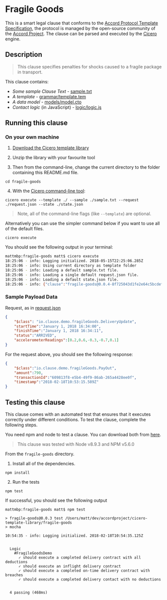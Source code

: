 # Fragile Goods 

This is a smart legal clause that conforms to the [Accord Protocol Template Specification](https://docs.google.com/document/d/1UacA_r2KGcBA2D4voDgGE8jqid-Uh4Dt09AE-shBKR0), the protocol is managed by the open-source community of the [Accord Project](https://accordproject.org). The clause can be parsed and executed by the [Cicero](https://github.com/accordproject/cicero) engine.

## Description

> This clause specifies penalties for shocks caused to a fragile package in transport.

This clause contains:
- *Some sample Clause Text* - [sample.txt](sample.txt)
- *A template* - [grammar/template.tem](grammar/template.tem)
- *A data model* - [models/model.cto](models/model.cto)
- *Contact logic* (in JavaScript) - [logic/logic.js](lib/logic.js)

## Running this clause

### On your own machine

1. [Download the Cicero template library](https://github.com/accordproject/cicero-template-library/archive/master.zip)

2. Unzip the library with your favourite tool

3. Then from the command-line, change the current directory to the folder containing this README.md file.
```
cd fragile-goods
```
4. With the [Cicero command-line tool](https://github.com/accordproject/cicero#installation):
```
cicero execute --template ./ --sample ./sample.txt --request ./request.json --state ./state.json
```
> Note, all of the command-line flags (like `--template`) are optional.

Alternatively you can use the simpler command below if you want to use all of the default files.
```
cicero execute
```

You should see the following output in your terminal:
```bash
mattmbp:fragile-goods matt$ cicero execute
18:25:06 - info: Logging initialized. 2018-05-15T22:25:06.285Z
18:25:06 - info: Using current directory as template folder
18:25:06 - info: Loading a default sample.txt file.
18:25:06 - info: Loading a single default request.json file.
18:25:06 - info: Loading a default state.json file.
18:25:06 - info: {"clause":"fragile-goods@0.0.4-8f725043d1fe2e64c5bcdefdb5693d65ba37fba60f743ac0f2f8d5e5595fe901","request":{"$class":"io.clause.demo.fragileGoods.DeliveryUpdate","startTime":"January 1, 2018 16:34:00","finishTime":"January 1, 2018 16:34:11","status":"ARRIVED","accelerometerReadings":[0.2,0.6,-0.3,-0.7,0.1]},"response":{"$class":"io.clause.demo.fragileGoods.PayOut","amount":790,"transactionId":"0fd66669-addc-4c0c-8c30-6103fd2293aa","timestamp":"2018-05-15T22:25:06.988Z"},"state":{"$class":"org.accordproject.common.ContractState","stateId":"org.accordproject.common.ContractState#1"},"emit":[]}
```

### Sample Payload Data

Request, as in [request.json](https://github.com/accordproject/cicero-template-library/blob/master/fragile-goods/request.json)
```json
{
    "$class": "io.clause.demo.fragileGoods.DeliveryUpdate",
    "startTime":"January 1, 2018 16:34:00",
    "finishTime":"January 1, 2018 16:34:11",
    "status":"ARRIVED",
    "accelerometerReadings":[0.2,0.6,-0.3,-0.7,0.1]    
}
```

For the request above, you should see the following response:
```json
{
    "$class":"io.clause.demo.fragileGoods.PayOut",
    "amount":790,
    "transactionId":"609813f8-e5b4-49f9-86ab-265a4428ee0f",
    "timestamp":"2018-02-18T10:53:15.589Z"
}
```


## Testing this clause

This clause comes with an automated test that ensures that it executes correctly under different conditions. To test the clause, complete the following steps.

You need npm and node to test a clause. You can download both from [here](https://nodejs.org/).

> This clause was tested with Node v8.9.3 and NPM v5.6.0

From the `fragile-goods` directory.

1. Install all of the dependencies.
```
npm install
```

2. Run the tests
```
npm test
```
If successful, you should see the following output
```
mattmbp:fragile-goods matt$ npm test

> fragile-goods@0.0.3 test /Users/matt/dev/accordproject/cicero-template-library/fragile-goods
> mocha

10:54:35 - info: Logging initialized. 2018-02-18T10:54:35.125Z


  Logic
    #FragileGoodsDemo
      ✓ should execute a completed delivery contract with all deductions
      ✓ should execute an inflight delivery contract
      ✓ should execute a completed on-time delivery contract with breaches
      ✓ should execute a completed delivery contact with no deductions


  4 passing (468ms)

```
